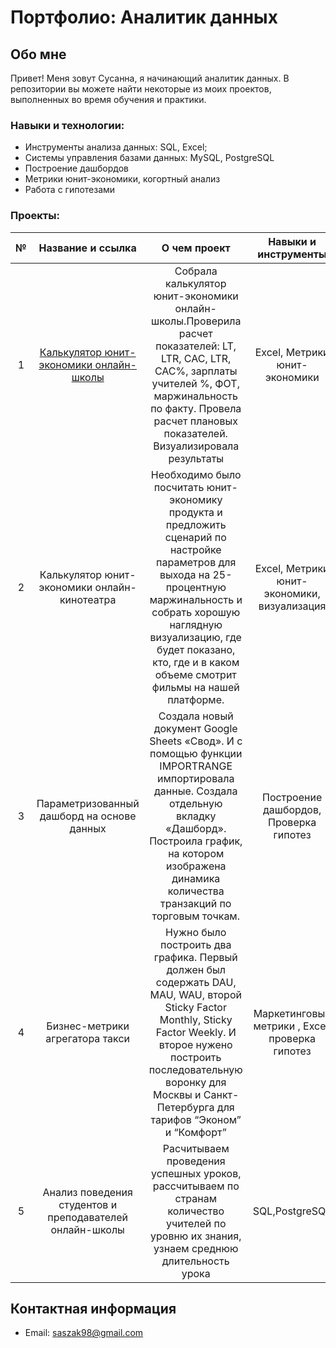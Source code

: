 # Портфолио: Аналитик данных
## Обо мне

Привет! Меня зовут Сусанна, я начинающий аналитик данных.
В репозитории вы можете найти некоторые из моих проектов, выполненных во время обучения и практики.
<br>
### Навыки и технологии:
- Инструменты анализа данных: SQL, Excel;
- Системы управления базами данных: MySQL, PostgreSQL
- Построение дашбордов
- Метрики юнит-экономики, когортный анализ
- Работа с гипотезами

### Проекты:

|№ | Название и ссылка | О чем проект   |  Навыки и инструменты| 
|:--:|:-------------------:|:----------------:|:------------------------------:|
|1  | [Калькулятор юнит-экономики онлайн-школы](https://github.com/ZakirovaSusanna/data-analytics/blob/main/%D0%9F%D1%80%D0%BE%D0%B5%D0%BA%D1%82%201%20%D0%AE%D0%BD%D0%B8%D1%82-%D1%8D%D0%BA%D0%BE%D0%BD%D0%BE%D0%BC%D0%B8%D0%BA%D0%B0%20%D0%BE%D0%BD-%D0%BB%D0%B0%D0%B9%D0%BD%20%D1%88%D0%BA%D0%BE%D0%BB%D1%8B%20.xlsx) |Собрала калькулятор юнит-экономики онлайн-школы.Проверила расчет показателей: LT, LTR, CAC, LTR, CAC%, зарплаты учителей %, ФОТ, маржинальность по факту. Провела расчет плановых показателей. Визуализировала результаты|Excel, Метрики юнит-экономики|
|2 | Калькулятор юнит-экономики онлайн-кинотеатра | Необходимо было посчитать юнит-экономику продукта и предложить сценарий по настройке параметров для выхода на 25-процентную маржинальность  и собрать хорошую наглядную визуализацию, где будет показано, кто, где и в каком объеме смотрит фильмы на нашей платформе.|Excel, Метрики юнит-экономики, визуализация|
|3 |Параметризованный дашборд на основе данных| Создала  новый документ Google Sheets «Свод». И с помощью функции IMPORTRANGE импортировала данные. Создала отдельную вкладку «Дашборд». Построила график, на котором изображена динамика количества транзакций по торговым точкам.| Построение дашбордов, Проверка гипотез|
|4| Бизнес-метрики агрегатора такси| Нужно было построить два графика. Первый должен был содержать DAU, MAU, WAU, второй Sticky Factor Monthly, Sticky Factor Weekly. И второе нужено построить последовательную воронку для Москвы и Санкт-Петербурга для тарифов “Эконом” и “Комфорт”| Маркетинговые  метрики , Excel, проверка гипотез|
|5| Анализ поведения студентов и преподавателей онлайн-школы|Расчитываем проведения успешных уроков, рассчитываем по странам количество учителей по уровню их знания, узнаем среднюю длительность урока| SQL,PostgreSQL|


## Контактная информация
- Email: saszak98@gmail.com


